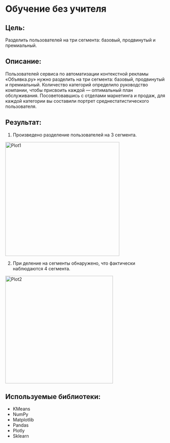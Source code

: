 # Обучение без учителя

## Цель:

Разделить пользователей на три сегмента: базовый, продвинутый и премиальный.

## Описание:

Пользователей сервиса по автоматизации контекстной рекламы «Объявка.ру» нужно разделить на три сегмента: базовый, продвинутый и премиальный. Количество категорий определило руководство компании, чтобы присвоить каждой — оптимальный план обслуживания. Посоветовавшись с отделами маркетинга и продаж, для каждой категории вы составили портрет среднестатистического пользователя. 

## Результат:

1. Произведено разделение пользователей на 3 сегмента.
<img width="357" alt="Plot1" src="https://user-images.githubusercontent.com/45098537/233290563-a8c7995c-c55e-45d8-aed6-71f609f8bfa1.png">

2. При деление на сегменты обнаружено, что фактически наблюдаются 4 сегмента.
<img width="337" alt="Plot2" src="https://user-images.githubusercontent.com/45098537/233290655-8ac5c299-0bb9-4204-8bcc-85aa727f9807.png">


## Используемые библиотеки:

- KMeans
- NumPy
- Matplotlib
- Pandas
- Plotly
- Sklearn
